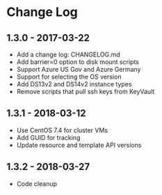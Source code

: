 # Change Log

## 1.3.0 - 2017-03-22

* Add a change log: CHANGELOG.md
* Add barrier=0 option to disk mount scripts
* Support Azure US Gov and Azure Germany
* Support for selecting the OS version
* Add DS13v2 and DS14v2 instance types
* Remove scripts that pull ssh keys from KeyVault

## 1.3.1 - 2018-03-12

* Use CentOS 7.4 for cluster VMs
* Add GUID for tracking
* Update resource and template API versions

## 1.3.2 - 2018-03-27

* Code cleanup

